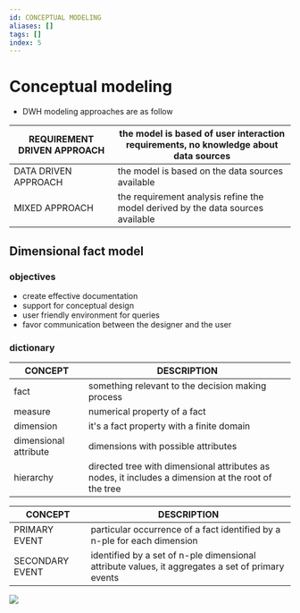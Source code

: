 ```yaml
---
id: CONCEPTUAL MODELING
aliases: []
tags: []
index: 5
---
```


# Conceptual modeling

- DWH modeling approaches are as follow

| REQUIREMENT DRIVEN APPROACH | the model is based of user interaction requirements, no knowledge about data sources |
|-----------------------------|--------------------------------------------------------------------------------------|
| DATA DRIVEN APPROACH        | the model is based on the data sources available                                     |
| MIXED APPROACH              | the requirement analysis refine the model derived by the data sources available      |

## Dimensional fact model

### objectives

- create effective documentation
- support for conceptual design
- user friendly environment for queries
- favor communication between the designer and the user

### dictionary

| CONCEPT               | DESCRIPTION                                                                                          |
|-----------------------|------------------------------------------------------------------------------------------------------|
| fact                  | something relevant to the decision making process                                                    |
| measure               | numerical property of a fact                                                                         |
| dimension             | it's a fact property with a finite domain                                                            |
| dimensional attribute | dimensions with possible attributes                                                                  |
| hierarchy             | directed tree with dimensional attributes as nodes, it includes a dimension at the root of the tree  |

| CONCEPT         | DESCRIPTION                                                                                      |
|-----------------|--------------------------------------------------------------------------------------------------|
| PRIMARY EVENT   | particular occurrence of a fact identified by a n-ple for each dimension                         |
| SECONDARY EVENT | identified by a set of n-ple dimensional attribute values, it aggregates a set of primary events |


![](assets/datamining/Pasted_image_20231010165953.png)

